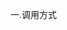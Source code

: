 
一.调用方式
<app-card>
    <template slot="headerLeft">xxxxxx</template>
    <template slot="headerRight">xxxxx</template>
    <template slot="content">xxxxxxxx</template>
    <template slot="footer">xxxxxxxx</template>
</app-card>
